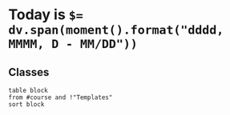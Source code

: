 # Today is `$= dv.span(moment().format("dddd, MMMM, D - MM/DD"))`


## Classes

```dataview
table block
from #course and !"Templates"
sort block
```
